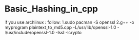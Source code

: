 # Basic_Hashing_in_cpp



if you use archlinux :
follow:
1.sudo pacman -S openssl
2.g++ -o myprogram plaintext_to_md5.cpp -L/usr/lib/openssl-1.0 -I/usr/include/openssl-1.0 -lssl -lcrypto
